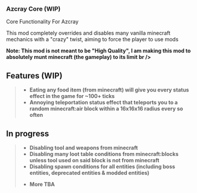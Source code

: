 ### Azcray Core (WIP) <br />

Core Functionality For Azcray <br />

This mod completely overrides and disables many vanilla minecraft mechanics with a "crazy" twist, aiming to force the player to use mods <br />

<b> Note: This mod is not meant to be "High Quality", I am making this mod to absolutely munt minecraft (the gameplay) to its limit <b/> br />

## Features (WIP) <br />
> - Eating any food item (from minecraft) will give you every status effect in the game for ~100+ ticks <br />
> - Annoying teleportation status effect that teleports you to a random minecraft:air block within a 16x16x16 radius every so often <br />
## In progress <br />
> - Disabling tool and weapons from minecraft <br />
> - Disabling many loot table conditions from minecraft:blocks unless tool used on said block is not from minecraft <br />
> - Disabling spawn conditions for all entities (including boss entities, deprecated entities & modded entities) <br />
> + More TBA <br />